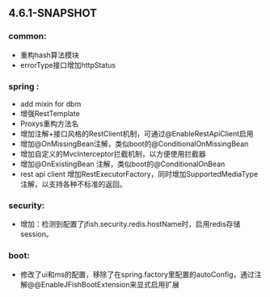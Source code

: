 


## 4.6.1-SNAPSHOT
### common:
- 重构hash算法模块
- errorType接口增加httpStatus

### spring :    
- add mixin for dbm   
- 增强RestTemplate
- Proxys重构方法名
- 增加注解+接口风格的RestClient机制，可通过@EnableRestApiClient启用
- 增加@OnMissingBean注解，类似boot的@ConditionalOnMissingBean
- 增加自定义的MvcInterceptor拦截机制，以方便使用拦截器
- 增加@OnExistingBean 注解，类似boot的@ConditionalOnBean
- rest api client 增加RestExecutorFactory，同时增加SupportedMediaType注解，以支持各种不标准的返回。

### security:   
- 增加：检测到配置了jfish.security.redis.hostName时，启用redis存储session。

### boot:
- 修改了ui和ms的配置，移除了在spring.factory里配置的autoConfig，通过注解@@EnableJFishBootExtension来显式启用扩展


